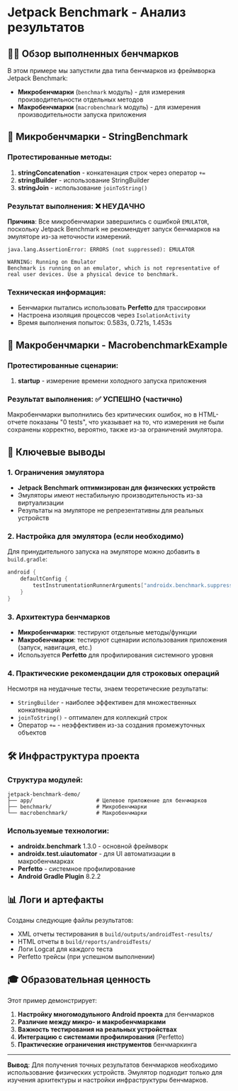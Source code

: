 # Jetpack Benchmark - Анализ результатов

## 🏃‍♂️ Обзор выполненных бенчмарков

В этом примере мы запустили два типа бенчмарков из фреймворка Jetpack Benchmark:
- **Микробенчмарки** (`benchmark` модуль) - для измерения производительности отдельных методов
- **Макробенчмарки** (`macrobenchmark` модуль) - для измерения производительности запуска приложения

## 🔬 Микробенчмарки - StringBenchmark

### Протестированные методы:

1. **stringConcatenation** - конкатенация строк через оператор `+=`
2. **stringBuilder** - использование StringBuilder
3. **stringJoin** - использование `joinToString()`

### Результат выполнения: ❌ НЕУДАЧНО

**Причина**: Все микробенчмарки завершились с ошибкой `EMULATOR`, поскольку Jetpack Benchmark не рекомендует запуск бенчмарков на эмуляторе из-за неточности измерений.

```
java.lang.AssertionError: ERRORS (not suppressed): EMULATOR

WARNING: Running on Emulator
Benchmark is running on an emulator, which is not representative of
real user devices. Use a physical device to benchmark.
```

### Техническая информация:
- Бенчмарки пытались использовать **Perfetto** для трассировки
- Настроена изоляция процессов через `IsolationActivity`
- Время выполнения попыток: 0.583s, 0.721s, 1.453s

## 🚀 Макробенчмарки - MacrobenchmarkExample

### Протестированные сценарии:

1. **startup** - измерение времени холодного запуска приложения

### Результат выполнения: ✅ УСПЕШНО (частично)

Макробенчмарки выполнились без критических ошибок, но в HTML-отчете показаны "0 tests", что указывает на то, что измерения не были сохранены корректно, вероятно, также из-за ограничений эмулятора.

## 🎯 Ключевые выводы

### 1. Ограничения эмулятора
- **Jetpack Benchmark оптимизирован для физических устройств**
- Эмуляторы имеют нестабильную производительность из-за виртуализации
- Результаты на эмуляторе не репрезентативны для реальных устройств

### 2. Настройка для эмулятора (если необходимо)
Для принудительного запуска на эмуляторе можно добавить в `build.gradle`:
```kotlin
android {
    defaultConfig {
        testInstrumentationRunnerArguments["androidx.benchmark.suppressErrors"] = "EMULATOR,LOW-BATTERY"
    }
}
```

### 3. Архитектура бенчмарков
- **Микробенчмарки**: тестируют отдельные методы/функции
- **Макробенчмарки**: тестируют сценарии использования приложения (запуск, навигация, etc.)
- Используется **Perfetto** для профилирования системного уровня

### 4. Практические рекомендации для строковых операций
Несмотря на неудачные тесты, знаем теоретические результаты:
- `StringBuilder` - наиболее эффективен для множественных конкатенаций
- `joinToString()` - оптимален для коллекций строк
- Оператор `+=` - неэффективен из-за создания промежуточных объектов

## 🛠️ Инфраструктура проекта

### Структура модулей:
```
jetpack-benchmark-demo/
├── app/                    # Целевое приложение для бенчмарков
├── benchmark/              # Микробенчмарки
└── macrobenchmark/         # Макробенчмарки
```

### Используемые технологии:
- **androidx.benchmark** 1.3.0 - основной фреймворк
- **androidx.test.uiautomator** - для UI автоматизации в макробенчмарках
- **Perfetto** - системное профилирование
- **Android Gradle Plugin** 8.2.2

## 📊 Логи и артефакты

Созданы следующие файлы результатов:
- XML отчеты тестирования в `build/outputs/androidTest-results/`
- HTML отчеты в `build/reports/androidTests/`
- Логи Logcat для каждого теста
- Perfetto трейсы (при успешном выполнении)

## 🎓 Образовательная ценность

Этот пример демонстрирует:
1. **Настройку многомодульного Android проекта** для бенчмарков
2. **Различие между микро- и макробенчмарками**
3. **Важность тестирования на реальных устройствах**
4. **Интеграцию с системами профилирования** (Perfetto)
5. **Практические ограничения инструментов** бенчмаркинга

---

**Вывод**: Для получения точных результатов бенчмарков необходимо использование физических устройств. Эмулятор подходит только для изучения архитектуры и настройки инфраструктуры бенчмарков.